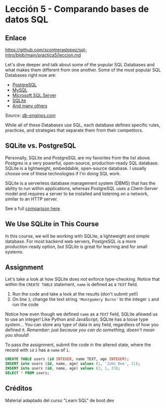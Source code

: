 # Lección 5 -  Comparando bases de datos SQL

## Enlace

<https://github.com/scontreraslopez/sql-intro/blob/main/practica5/leccion.md>

Let's dive deeper and talk about some of the popular SQL Databases and what makes them different from one another. Some of the most popular SQL Databases right now are:

- [PostgreSQL](https://en.wikipedia.org/wiki/PostgreSQL)
- [MySQL](https://en.wikipedia.org/wiki/MySQL)
- [Microsoft SQL Server](https://db-engines.com/en/system/Microsoft+SQL+Server)
- [SQLite](https://en.wikipedia.org/wiki/SQLite)
- [And many others](https://en.wikipedia.org/wiki/List_of_relational_database_management_systems)

*Source: [db-engines.com](https://db-engines.com/en/ranking)*

While all of these Databases use SQL, each database defines specific rules, practices, and strategies that separate them from their competitors.

## SQLite vs. PostgreSQL

Personally, SQLite and PostgreSQL are my favorites from the list above. Postgres is a very powerful, open-source, production-ready SQL database. SQLite is a lightweight, embeddable, open-source database. I usually choose one of these technologies if I'm doing SQL work.

SQLite is a serverless database management system (DBMS) that has the ability to run within applications, whereas PostgreSQL uses a Client-Server model and requires a server to be installed and listening on a network, similar to an HTTP server.

See a full [comparison here](https://db-engines.com/en/system/PostgreSQL%3BSQLite).

## We Use SQLite in This Course

In this course, we will be working with SQLite, a lightweight and simple database. For most backend web servers, PostgreSQL is a more production-ready option, but SQLite is great for learning and for small systems.

## Assignment

Let's take a look at how SQLite does _not_ enforce type-checking. Notice that within the `CREATE TABLE` statement, `name` is defined as a `TEXT` field.

1. Run the code and take a look at the results (don't submit yet!)
2. On line `3`, change the text string `'Montgomery Burns'` to the integer `1` and run the code

Notice how even though we defined `name` as a `TEXT` field, SQLite allowed us to use an integer! Like Python and JavaScript, SQLite has a loose type system... You can store any type of data in any field, regardless of how you defined it. _Remember: just because you can do something, doesn't mean you should!_

To pass the assignment, submit the code in the altered state, where the record with `id` `2` has a `name` of `1`.

```sql
CREATE TABLE users (id INTEGER, name TEXT, age INTEGER);
INSERT into users (id, name, age) values (1, 'John Doe', 21);
INSERT into users (id, name, age) values (2, 1, 33);
SELECT * FROM users;
```

## Créditos

Material adaptado del curso "Learn SQL" de boot.dev